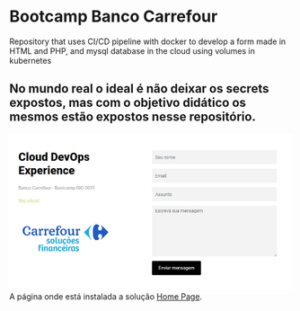 # Bootcamp Banco Carrefour
Repository that uses CI/CD pipeline with docker to develop a form made in HTML and PHP, and mysql database in the cloud using volumes in kubernetes
## No mundo real o ideal é não deixar os secrets expostos, mas com o objetivo didático os mesmos estão expostos nesse repositório.
![Imagem da página principal](home.jpg) 
A página onde está instalada a solução [Home Page](http://www.diegodevops.com.br/).
